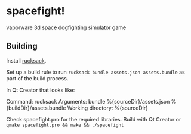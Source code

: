 # spacefight!

vaporware 3d space dogfighting simulator game

## Building

Install [rucksack](https://github.com/andrewrk/rucksack).

Set up a build rule to run `rucksack bundle assets.json assets.bundle` as
part of the build process.

In Qt Creator that looks like:

Command: rucksack
Arguments: bundle %{sourceDir}/assets.json %{buildDir}/assets.bundle
Working directory: %{sourceDir}

Check spacefight.pro for the required libraries.
Build with Qt Creator or `qmake spacefight.pro && make && ./spacefight`
